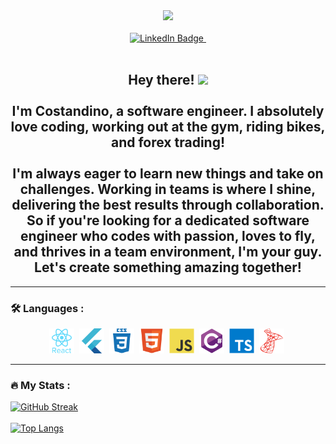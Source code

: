 <div id="header" align="center">
  <img src="https://media.giphy.com/media/qgQUggAC3Pfv687qPC/giphy.gif" width="300"/>
</div>
<br>
<div id="badges" align="center">
  <a href="https://www.linkedin.com/in/dino-eleftheriadis-794b521a9">
    <img src="https://img.shields.io/badge/LinkedIn-blue?style=for-the-badge&logo=linkedin&logoColor=white" alt="LinkedIn Badge"/>
  </a>
   <a href="https://dinothedeveloper.github.io/">
    <img src="https://img.shields.io/badge/-Portfolio-green?style=for-the-badge" alt=""/>
  </a>
  <br />
  <img src="https://komarev.com/ghpvc/?username=DinoTheDeveloper&style=flat-square&color=blue" alt=""/>
<h2>
 Hey there! <img src="https://media.giphy.com/media/hvRJCLFzcasrR4ia7z/giphy.gif" width="30px"/> <br /> <br />
 I'm Costandino, a software engineer. I absolutely love coding, working out at the gym, riding bikes, and forex trading!
<br /> <br>
I'm always eager to learn new things and take on challenges. Working in teams is where I shine, delivering the best results through collaboration. So if you're looking for a dedicated software engineer who codes with passion, loves to fly, and thrives in a team environment, I'm your guy. Let's create something amazing together!
  
</h2>
</div>

 ---

### :hammer_and_wrench: Languages :

<div align="center">
  <img src="https://github.com/devicons/devicon/blob/master/icons/react/react-original-wordmark.svg" title="React" alt="React" width="40" height="40"/>&nbsp;
  <img src="https://github.com/devicons/devicon/blob/master/icons/flutter/flutter-original.svg" title="Flutter" alt="Flutter" width="40" height="40"/>&nbsp;
  <img src="https://github.com/devicons/devicon/blob/master/icons/css3/css3-plain-wordmark.svg"  title="CSS3" alt="CSS" width="40" height="40"/>&nbsp;
  <img src="https://github.com/devicons/devicon/blob/master/icons/html5/html5-original.svg" title="HTML5" alt="HTML" width="40" height="40"/>&nbsp;
  <img src="https://github.com/devicons/devicon/blob/master/icons/javascript/javascript-original.svg" title="JavaScript" alt="JavaScript" width="40" height="40"/>&nbsp;
  <img src="https://github.com/devicons/devicon/blob/master/icons/csharp/csharp-original.svg" title="JavaScript" alt="JavaScript" width="40" height="40"/>&nbsp;
  <img src="https://github.com/devicons/devicon/blob/master/icons/typescript/typescript-original.svg" title="" alt="" width="40" height="40"/>&nbsp; 
  <img src="https://github.com/devicons/devicon/blob/master/icons/microsoftsqlserver/microsoftsqlserver-plain.svg" title="" alt="" width="40" height="40"/>&nbsp;
  
</div>

---

### :fire: My Stats :

  [![GitHub Streak](http://github-readme-streak-stats.herokuapp.com?user=DinoTheDeveloper&theme=dark)](https://git.io/streak-stats)
<br /> <br>
[![Top Langs](https://github-readme-stats.vercel.app/api/top-langs/?username=DinoTheDeveloper&layout=compact&theme=vision-friendly-dark)](https://github.com/anuraghazra/github-readme-stats)



